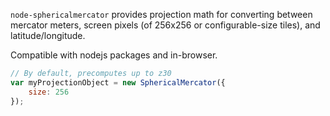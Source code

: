 `node-sphericalmercator` provides projection math for converting between
mercator meters, screen pixels (of 256x256 or configurable-size tiles), and
latitude/longitude.

Compatible with nodejs packages and in-browser.

```javascript
// By default, precomputes up to z30
var myProjectionObject = new SphericalMercator({
    size: 256
});
```
